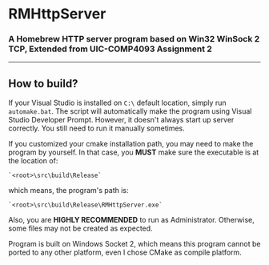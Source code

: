 # RMHttpServer
### A Homebrew HTTP server program based on Win32 WinSock 2 TCP, Extended from UIC-COMP4093 Assignment 2

---

## How to build?

If your Visual Studio is installed on `C:\` default location, simply run `automake.bat`.
The script will automatically make the program using Visual Studio Developer Prompt.
However, it doesn't always start up server correctly. You still need to run it manually sometimes.

If you customized your cmake installation path, you may need to make the program by yourself.
In that case, you **MUST** make sure the executable is at the location of:

	`<root>\src\build\Release`

which means, the program's path is:

	`<root>\src\build\Release\RMHttpServer.exe`

Also, you are **HIGHLY RECOMMENDED** to run as Administrator.
Otherwise, some files may not be created as expected.


Program is built on Windows Socket 2, which means this program cannot be ported to any other platform,
even I chose CMake as compile platform.